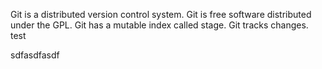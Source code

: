 Git is a distributed version control system.
Git is free software distributed under the GPL.
Git has a mutable index called stage.
Git tracks changes.
test


sdfasdfasdf
